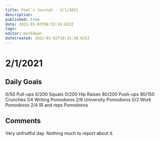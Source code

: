 ```yaml
---
title: Fowl's Journal - 2/1/2021
description: 
published: true
date: 2021-01-03T08:53:24.022Z
tags: 
editor: markdown
dateCreated: 2021-01-02T10:31:30.835Z
---
```


# 2/1/2021

## Daily Goals 
0/50 Pull-ups
0/200 Squats
0/200 Hip Raises 
80/200 Push-ups
80/150 Crunches 
1/4 Writing Pomodoros
2/6 University Pomodoros
0/2 Work Pomodoros
2/4 IR and reps Pomodoros

## Comments
Very unfruitful day. 
Nothing much to report about it.
